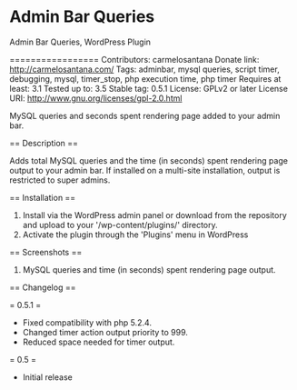 Admin Bar Queries
=================

Admin Bar Queries, WordPress Plugin

=================
Contributors: carmelosantana
Donate link: http://carmelosantana.com/
Tags: adminbar, mysql queries, script timer, debugging, mysql, timer_stop, php execution time, php timer
Requires at least: 3.1
Tested up to: 3.5
Stable tag: 0.5.1
License: GPLv2 or later
License URI: http://www.gnu.org/licenses/gpl-2.0.html

MySQL queries and seconds spent rendering page added to your admin bar.

== Description ==

Adds total MySQL queries and the time (in seconds) spent rendering page output to your admin bar. If installed on a multi-site installation, output is restricted to super admins.

== Installation ==

1. Install via the WordPress admin panel or download from the repository and upload to your '/wp-content/plugins/' directory.
2. Activate the plugin through the 'Plugins' menu in WordPress

== Screenshots ==

1. MySQL queries and time (in seconds) spent rendering page output.

== Changelog ==

= 0.5.1 =
* Fixed compatibility with php 5.2.4.
* Changed timer action output priority to 999.
* Reduced space needed for timer output.

= 0.5 =
* Initial release